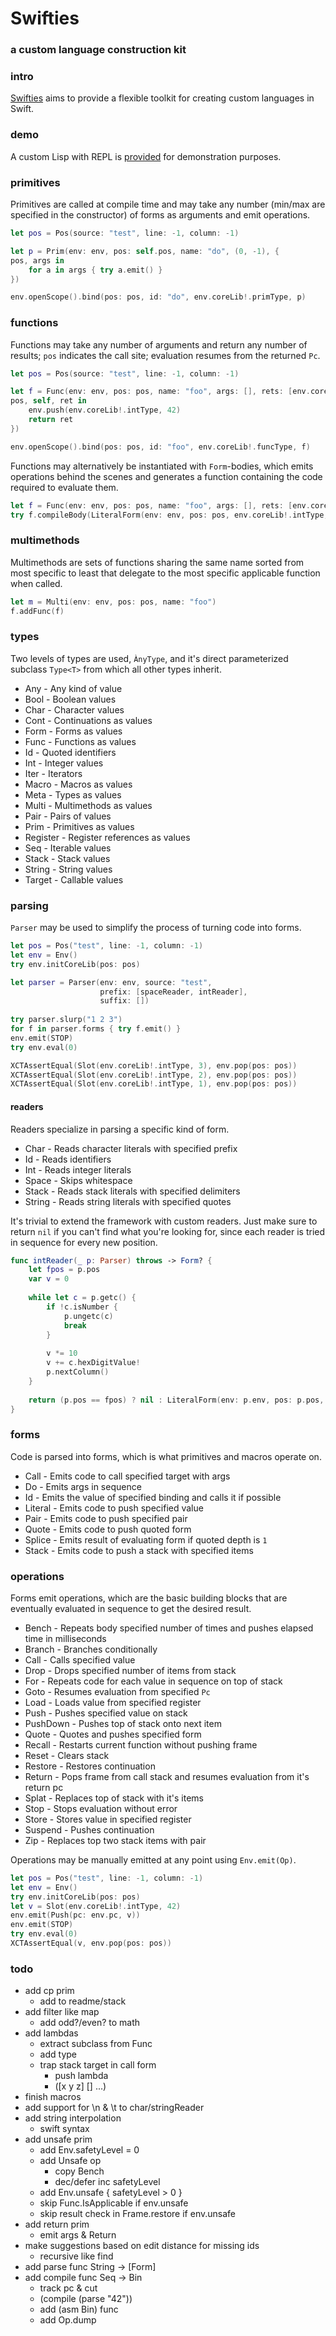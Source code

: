 # Swifties
### a custom language construction kit 

### intro
[Swifties](https://github.com/codr7/swifties) aims to provide a flexible toolkit for creating custom languages in Swift.

### demo
A custom Lisp with REPL is [provided](https://github.com/codr7/swifties-repl) for demonstration purposes.

### primitives
Primitives are called at compile time and may take any number (min/max are specified in the constructor) of forms as arguments and emit operations. 

```swift
let pos = Pos(source: "test", line: -1, column: -1)

let p = Prim(env: env, pos: self.pos, name: "do", (0, -1), { 
pos, args in
    for a in args { try a.emit() }
})

env.openScope().bind(pos: pos, id: "do", env.coreLib!.primType, p)
```

### functions
Functions may take any number of arguments and return any number of results; `pos` indicates the call site; evaluation resumes from the returned `Pc`.

```swift
let pos = Pos(source: "test", line: -1, column: -1)

let f = Func(env: env, pos: pos, name: "foo", args: [], rets: [env.coreLib!.intType], {
pos, self, ret in
    env.push(env.coreLib!.intType, 42)
    return ret
})

env.openScope().bind(pos: pos, id: "foo", env.coreLib!.funcType, f)
```

Functions may alternatively be instantiated with `Form`-bodies, which emits operations behind the scenes and generates a function containing the code required to evaluate them.

```swift
let f = Func(env: env, pos: pos, name: "foo", args: [], rets: [env.coreLib!.intType])
try f.compileBody(LiteralForm(env: env, pos: pos, env.coreLib!.intType, 42))
```

### multimethods
Multimethods are sets of functions sharing the same name sorted from most specific to least that delegate to the most specific applicable function when called.

```swift
let m = Multi(env: env, pos: pos, name: "foo")
f.addFunc(f)
```

### types
Two levels of types are used, `ÀnyType`, and it's direct parameterized subclass `Type<T>` from which all other types inherit.

- Any - Any kind of value
- Bool - Boolean values
- Char - Character values
- Cont - Continuations as values
- Form - Forms as values
- Func - Functions as values
- Id - Quoted identifiers
- Int - Integer values
- Iter - Iterators
- Macro - Macros as values
- Meta - Types as values
- Multi - Multimethods as values
- Pair - Pairs of values
- Prim - Primitives as values
- Register - Register references as values
- Seq - Iterable values
- Stack - Stack values
- String - String values
- Target - Callable values

### parsing
`Parser` may be used to simplify the process of turning code into forms.

```swift
let pos = Pos("test", line: -1, column: -1)
let env = Env()
try env.initCoreLib(pos: pos)

let parser = Parser(env: env, source: "test",
                    prefix: [spaceReader, intReader],
                    suffix: [])
                    
try parser.slurp("1 2 3")
for f in parser.forms { try f.emit() }
env.emit(STOP)
try env.eval(0)

XCTAssertEqual(Slot(env.coreLib!.intType, 3), env.pop(pos: pos)) 
XCTAssertEqual(Slot(env.coreLib!.intType, 2), env.pop(pos: pos)) 
XCTAssertEqual(Slot(env.coreLib!.intType, 1), env.pop(pos: pos)) 
```

#### readers
Readers specialize in parsing a specific kind of form.

- Char - Reads character literals with specified prefix
- Id - Reads identifiers
- Int - Reads integer literals
- Space - Skips whitespace
- Stack - Reads stack literals with specified delimiters
- String - Reads string literals with specified quotes

It's trivial to extend the framework with custom readers. 
Just make sure to return `nil` if you can't find what you're looking for, since each reader is tried in sequence for every new position.

```swift
func intReader(_ p: Parser) throws -> Form? {
    let fpos = p.pos
    var v = 0
        
    while let c = p.getc() {
        if !c.isNumber {
            p.ungetc(c)
            break
        }
            
        v *= 10
        v += c.hexDigitValue!
        p.nextColumn()
    }
        
    return (p.pos == fpos) ? nil : LiteralForm(env: p.env, pos: p.pos, p.env.coreLib!.intType, v)
}
```

### forms
Code is parsed into forms, which is what primitives and macros operate on.

- Call - Emits code to call specified target with args
- Do - Emits args in sequence
- Id - Emits the value of specified binding and calls it if possible
- Literal - Emits code to push specified value
- Pair - Emits code to push specified pair
- Quote - Emits code to push quoted form
- Splice - Emits result of evaluating form if quoted depth is `1`
- Stack - Emits code to push a stack with specified items

### operations
Forms emit operations, which are the basic building blocks that are eventually evaluated in sequence to get the desired result.

- Bench - Repeats body specified number of times and pushes elapsed time in milliseconds
- Branch - Branches conditionally
- Call - Calls specified value
- Drop - Drops specified number of items from stack
- For - Repeats code for each value in sequence on top of stack
- Goto - Resumes evaluation from specified `Pc`
- Load - Loads value from specified register
- Push - Pushes specified value on stack
- PushDown - Pushes top of stack onto next item
- Quote - Quotes and pushes specified form
- Recall - Restarts current function without pushing frame
- Reset - Clears stack
- Restore - Restores continuation
- Return - Pops frame from call stack and resumes evaluation from it's return pc
- Splat - Replaces top of stack with it's items
- Stop - Stops evaluation without error
- Store - Stores value in specified register
- Suspend - Pushes continuation
- Zip - Replaces top two stack items with pair

Operations may be manually emitted at any point using `Env.emit(Op)`.

```swift
let pos = Pos("test", line: -1, column: -1)
let env = Env()
try env.initCoreLib(pos: pos)
let v = Slot(env.coreLib!.intType, 42)
env.emit(Push(pc: env.pc, v))
env.emit(STOP)
try env.eval(0)
XCTAssertEqual(v, env.pop(pos: pos))
```

### todo
- add cp prim
    - add to readme/stack
- add filter like map
    - add odd?/even? to math
- add lambdas
    - extract subclass from Func
    - add type
    - trap stack target in call form
        - push lambda
        - ([x y z] [] ...)
- finish macros
- add support for \n & \t to char/stringReader
- add string interpolation
    - swift syntax
- add unsafe prim
    - add Env.safetyLevel = 0
    - add Unsafe op
        - copy Bench
        - dec/defer inc safetyLevel
    - add Env.unsafe { safetyLevel > 0 }
    - skip Func.IsApplicable if env.unsafe
    - skip result check in Frame.restore if env.unsafe
- add return prim
    - emit args & Return
- make suggestions based on edit distance for missing ids
    - recursive like find
- add parse func String -> [Form]
- add compile func Seq -> Bin
    - track pc & cut
    - (compile (parse "42"))
    - add (asm Bin) func
    - add Op.dump
